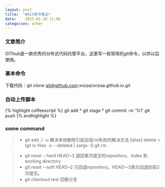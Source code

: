 ```yaml
---
layout: post
title:  "#Git命令笔记"
date:    2015-01-18 11:08
categories: other
---
```



### 文章简介
GIThub是一款优秀的分布式代码托管平台，这里写一些常用的git命令，以供以后使用。


### 基本命令

 下载代码：git clone git@github.com:xnzaa/xnzaa.github.io.git


### 自动上传脚本
{% highlight coffeescript %}
git add *
git stage *
git commit -m '%1'
git push
{% endhighlight %}


### some command

>* git add ./ -u 解决本地删除引起远程rm失败的解决方法
[alias]
  delete = !git ls-files -z --deleted | xargs -0 git rm

>* git reset --hard HEAD~3 退回某次提交的repository、index 和 working directory
>* git reset --soft HEAD~2 只回退repository。HEAD～2表示回退到前2次提交。
>* git checkout test 切换分支